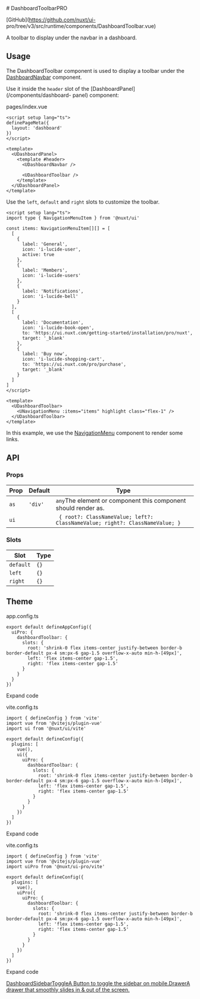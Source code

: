 <!-- source: https://ui.nuxt.com/components/dashboard-toolbar --> # DashboardToolbarPRO

[GitHub](https://github.com/nuxt/ui-
pro/tree/v3/src/runtime/components/DashboardToolbar.vue)

A toolbar to display under the navbar in a dashboard.

## Usage

The DashboardToolbar component is used to display a toolbar under the
[DashboardNavbar](/components/dashboard-navbar) component.

Use it inside the `header` slot of the [DashboardPanel](/components/dashboard-
panel) component:

pages/index.vue

    
    
    <script setup lang="ts">
    definePageMeta({
      layout: 'dashboard'
    })
    </script>
    
    <template>
      <UDashboardPanel>
        <template #header>
          <UDashboardNavbar />
    
          <UDashboardToolbar />
        </template>
      </UDashboardPanel>
    </template>
    

Use the `left`, `default` and `right` slots to customize the toolbar.

    
    
    <script setup lang="ts">
    import type { NavigationMenuItem } from '@nuxt/ui'
    
    const items: NavigationMenuItem[][] = [
      [
        {
          label: 'General',
          icon: 'i-lucide-user',
          active: true
        },
        {
          label: 'Members',
          icon: 'i-lucide-users'
        },
        {
          label: 'Notifications',
          icon: 'i-lucide-bell'
        }
      ],
      [
        {
          label: 'Documentation',
          icon: 'i-lucide-book-open',
          to: 'https://ui.nuxt.com/getting-started/installation/pro/nuxt',
          target: '_blank'
        },
        {
          label: 'Buy now',
          icon: 'i-lucide-shopping-cart',
          to: 'https://ui.nuxt.com/pro/purchase',
          target: '_blank'
        }
      ]
    ]
    </script>
    
    <template>
      <UDashboardToolbar>
        <UNavigationMenu :items="items" highlight class="flex-1" />
      </UDashboardToolbar>
    </template>
    

In this example, we use the [NavigationMenu](/components/navigation-menu)
component to render some links.

## API

### Props

Prop |  Default |  Type   
---|---|---  
`as`| `'div'`| `any`The element or component this component should render as.  
`ui`| | ` { root?: ClassNameValue; left?: ClassNameValue; right?: ClassNameValue; }`  
  
### Slots

Slot |  Type   
---|---  
`default`| `{}`  
`left`| `{}`  
`right`| `{}`  
  
## Theme

app.config.ts

    
    
    export default defineAppConfig({
      uiPro: {
        dashboardToolbar: {
          slots: {
            root: 'shrink-0 flex items-center justify-between border-b border-default px-4 sm:px-6 gap-1.5 overflow-x-auto min-h-[49px]',
            left: 'flex items-center gap-1.5',
            right: 'flex items-center gap-1.5'
          }
        }
      }
    })
    

Expand code

vite.config.ts

    
    
    import { defineConfig } from 'vite'
    import vue from '@vitejs/plugin-vue'
    import ui from '@nuxt/ui/vite'
    
    export default defineConfig({
      plugins: [
        vue(),
        ui({
          uiPro: {
            dashboardToolbar: {
              slots: {
                root: 'shrink-0 flex items-center justify-between border-b border-default px-4 sm:px-6 gap-1.5 overflow-x-auto min-h-[49px]',
                left: 'flex items-center gap-1.5',
                right: 'flex items-center gap-1.5'
              }
            }
          }
        })
      ]
    })
    

Expand code

vite.config.ts

    
    
    import { defineConfig } from 'vite'
    import vue from '@vitejs/plugin-vue'
    import uiPro from '@nuxt/ui-pro/vite'
    
    export default defineConfig({
      plugins: [
        vue(),
        uiPro({
          uiPro: {
            dashboardToolbar: {
              slots: {
                root: 'shrink-0 flex items-center justify-between border-b border-default px-4 sm:px-6 gap-1.5 overflow-x-auto min-h-[49px]',
                left: 'flex items-center gap-1.5',
                right: 'flex items-center gap-1.5'
              }
            }
          }
        })
      ]
    })
    

Expand code

[DashboardSidebarToggleA Button to toggle the sidebar on
mobile.](/components/dashboard-sidebar-toggle)[DrawerA drawer that smoothly
slides in & out of the screen.](/components/drawer)

